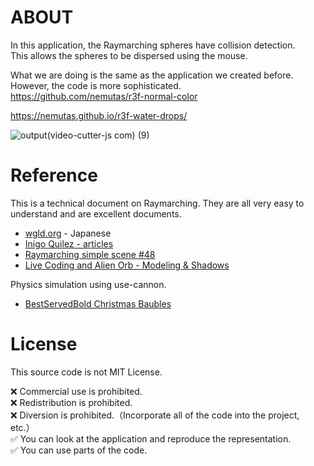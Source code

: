# ABOUT
In this application, the Raymarching spheres have collision detection.<br>
This allows the spheres to be dispersed using the mouse.

What we are doing is the same as the application we created before. However, the code is more sophisticated.<br>
https://github.com/nemutas/r3f-normal-color

https://nemutas.github.io/r3f-water-drops/

![output(video-cutter-js com) (9)](https://user-images.githubusercontent.com/46724121/168792899-e4d4a84c-a906-4667-874b-597c0e096966.gif)

# Reference
This is a technical document on Raymarching. They are all very easy to understand and are excellent documents.

* [wgld.org](https://wgld.org/d/glsl/g008.html) - Japanese
* [Inigo Quilez - articles](https://www.iquilezles.org/www/index.htm)
* [Raymarching simple scene #48](https://www.youtube.com/watch?v=q2WcGi3Cr9w&t=6s)
* [Live Coding and Alien Orb - Modeling & Shadows](https://www.youtube.com/watch?v=b0AayhCO7s8&t=416s)

Physics simulation using use-cannon.

* [BestServedBold Christmas Baubles](https://codesandbox.io/s/bestservedbold-christmas-baubles-zxpv7)

# License

This source code is not MIT License.

❌ Commercial use is prohibited.<br>
❌ Redistribution is prohibited.<br>
❌ Diversion is prohibited.（Incorporate all of the code into the project, etc.）<br>
✅ You can look at the application and reproduce the representation.<br>
✅ You can use parts of the code.
